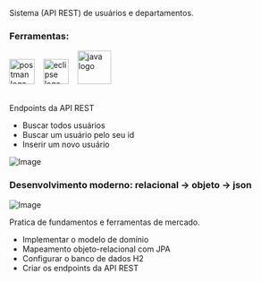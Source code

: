 Sistema (API REST) de usuários e departamentos.

### Ferramentas:

<div align="left">
<img src="https://cdn.jsdelivr.net/gh/devicons/devicon@latest/icons/postman/postman-original.svg" height="45" alt="postman logo" />
<img width="8"/>
<img src="https://cdn.jsdelivr.net/gh/devicons/devicon@latest/icons/eclipse/eclipse-original.svg" height="45" alt="eclipse logo" />
<img width="8"/> 
<img src="https://cdn.jsdelivr.net/gh/devicons/devicon@latest/icons/java/java-original-wordmark.svg" height="60" alt="java logo" />
<img width="8"/>
</div>
<br>

Endpoints da API REST

- Buscar todos usuários
- Buscar um usuário pelo seu id
- Inserir um novo usuário

![Image](https://raw.githubusercontent.com/devsuperior/java-web-spring-2022/main/img/dominio.png "Modelo conceitual")

### Desenvolvimento moderno: relacional -> objeto -> json

![Image](https://raw.githubusercontent.com/devsuperior/java-web-spring-2022/main/img/objetos.png "Objetos")

Pratica de fundamentos e ferramentas de mercado.

- Implementar o modelo de domínio
- Mapeamento objeto-relacional com JPA
- Configurar o banco de dados H2
- Criar os endpoints da API REST
